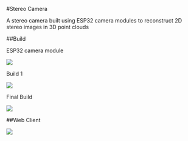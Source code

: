 #Stereo Camera

A stereo camera built using ESP32 camera modules to reconstruct 2D stereo images in 3D point clouds

##Build

ESP32 camera module

<img src="https://github.com/Lanka-Vasanth/StereoVision_Project/blob/master/CameraModule.jpg" />

Build 1

<img src="https://github.com/Lanka-Vasanth/StereoVision_Project/blob/master/build1.png" />

Final Build

<img src="https://github.com/Lanka-Vasanth/StereoVision_Project/blob/master/build2.jpg"  />


##Web Client

<img src="https://github.com/Lanka-Vasanth/StereoVision_Project/blob/master/WebClient.png"  />


